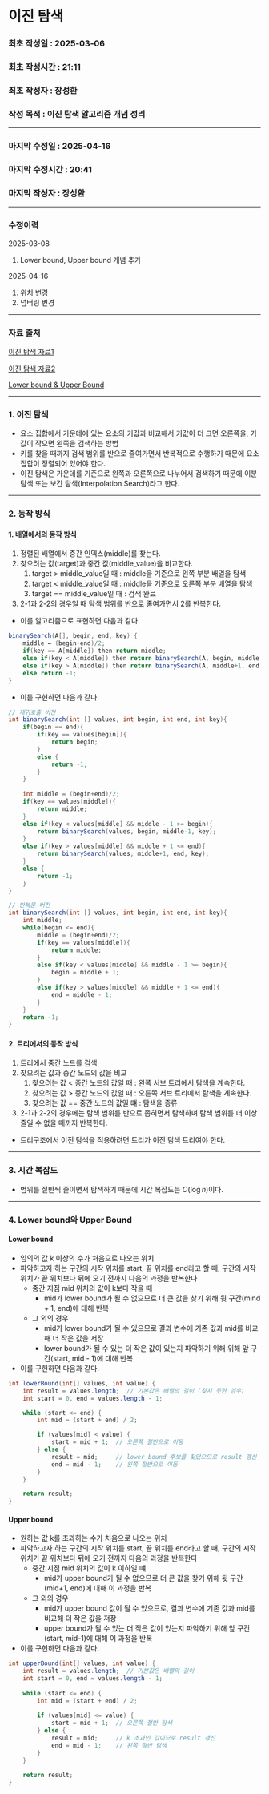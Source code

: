 # 이진 탐색

### 최초 작성일 : 2025-03-06
### 최초 작성시간 : 21:11
### 최초 작성자 : 장성환
### 작성 목적 : 이진 탐색 알고리즘 개념 정리

---

### 마지막 수정일 : 2025-04-16
### 마지막 수정시간 : 20:41
### 마지막 작성자 : 장성환

---

### 수정이력

2025-03-08
1. Lower bound, Upper bound 개념 추가

2025-04-16
1. 위치 변경
2. 넘버링 변경

---

### 자료 출처

[이진 탐색 자료1](https://search.shopping.naver.com/book/catalog/32436279809?cat_id=50010920&frm=PBOKMOD&query=C%EB%A1%9C+%EB%B0%B0%EC%9A%B0%EB%8A%94+%EC%89%AC%EC%9A%B4+%EC%9E%90%EB%A3%8C%EA%B5%AC%EC%A1%B0&NaPm=ct%3Dm7xb3md4%7Cci%3Db15dc1713ff461fb04bdab2b2e417fad3f4df5ff%7Ctr%3Dboknx%7Csn%3D95694%7Chk%3Da298b51adeae2a62cbf8569a9753b13db14cceb3)

[이진 탐색 자료2](https://velog.io/@kwontae1313/%EC%9D%B4%EC%A7%84-%ED%83%90%EC%83%89Binary-Search-%EC%95%8C%EA%B3%A0%EB%A6%AC%EC%A6%98-%EA%B0%9C%EB%85%90)

[Lower bound & Upper Bound](https://velog.io/@codenmh0822/%ED%83%90%EC%83%89-%EC%95%8C%EA%B3%A0%EB%A6%AC%EC%A6%98-Upper-Bound-Lower-Bound)

---

### 1. 이진 탐색

* 요소 집합에서 가운데에 있는 요소의 키값과 비교해서 키값이 더 크면 오른쪽을, 키값이 작으면 왼쪽을 검색하는 방법
* 키를 찾을 때까지 검색 범위를 반으로 줄여가면서 반복적으로 수행하기 때문에 요소 집합이 정렬되어 있어야 한다.
* 이진 탐색은 가운데를 기준으로 왼쪽과 오른쪽으로 나누어서 검색하기 때문에 이분 탐색 또는 보간 탐색(Interpolation Search)라고 한다.

---

### 2. 동작 방식

#### 1. 배열에서의 동작 방식

1. 정렬된 배열에서 중간 인덱스(middle)를 찾는다.
2. 찾으려는 값(target)과 중간 값(middle_value)을 비교한다.
   1. target > middle_value일 때 : middle을 기준으로 왼쪽 부분 배열을 탐색
   2. target < middle_value일 때 : middle을 기준으로 오른쪽 부분 배열을 탐색
   3. target == middle_value일 때 : 검색 완료
3. 2-1과 2-2의 경우일 때 탐색 범위를 반으로 줄여가면서 2를 반복한다.
* 이를 알고리즘으로 표현하면 다음과 같다.
``` java
binarySearch(A[], begin, end, key) {
    middle ← (begin+end)/2;
    if(key == A[middle]) then return middle;
    else if(key < A[middle]) then return binarySearch(A, begin, middle - 1, key);
    else if(key > A[middle]) then return binarySearch(A, middle+1, end, key);
    else return -1;
}
```
* 이를 구현하면 다음과 같다.
```java
// 재귀호출 버전
int binarySearch(int [] values, int begin, int end, int key){
    if(begin == end){
        if(key == values[begin]){
            return begin;
        }
        else {
            return -1;
        }
    }
    
    int middle = (begin+end)/2;
    if(key == values[middle]){
        return middle;
    }
    else if(key < values[middle] && middle - 1 >= begin){
        return binarySearch(values, begin, middle-1, key);
    }
    else if(key > values[middle] && middle + 1 <= end){
        return binarySearch(values, middle+1, end, key);
    }
    else {
        return -1;
    }
}
```
```java
// 반복문 버전
int binarySearch(int [] values, int begin, int end, int key){
    int middle;
    while(begin <= end){
        middle = (begin+end)/2;
        if(key == values[middle]){
            return middle;
        }
        else if(key < values[middle] && middle - 1 >= begin){
            begin = middle + 1;
        }
        else if(key > values[middle] && middle + 1 <= end){
            end = middle - 1;
        }
    }
    return -1;
}
```

#### 2. 트리에서의 동작 방식

1. 트리에서 중간 노드를 검색
2. 찾으려는 값과 중간 노드의 값을 비교
   1. 찾으려는 값 < 중간 노드의 값일 때 : 왼쪽 서브 트리에서 탐색을 계속한다.
   2. 찾으려는 값 > 중간 노드의 값일 때 : 오른쪽 서브 트리에서 탐색을 계속한다.
   3. 찾으려는 값 == 중간 노드의 값일 떄 : 탐색을 종류
3. 2-1과 2-2의 경우에는 탐색 범위를 반으로 좁히면서 탐색하며 탐색 범위를 더 이상 줄일 수 없을 때까지 반복한다.
* 트리구조에서 이진 탐색을 적용하려면 트리가 이진 탐색 트리여야 한다.

---

### 3. 시간 복잡도

* 범위를 절반씩 줄이면서 탐색하기 때문에 시간 복잡도는 $Ο(\log n)$이다.

---

### 4. Lower bound와 Upper Bound

#### Lower bound

* 임의의 값 k 이상의 수가 처음으로 나오는 위치
* 파악하고자 하는 구간의 시작 위치를 start, 끝 위치를 end라고 할 때, 구간의 시작 위치가 끝 위치보다 뒤에 오기 전까지 다음의 과정을 반복한다
  * 중간 지점 mid 위치의 값이 k보다 작을 때
    * mid가 lower bound가 될 수 없으므로 더 큰 값을 찾기 위해 뒷 구간(mind + 1, end)에 대해 반복
  * 그 외의 경우
    * mid가 lower bound가 될 수 있으므로 결과 변수에 기존 값과 mid를 비교해 더 작은 값을 저장
    * lower bound가 될 수 있는 더 작은 값이 있는지 파악하기 위해 위해 앞 구간(start, mid - 1)에 대해 반복
* 이를 구현하면 다음과 같다.
```java
int lowerBound(int[] values, int value) {
    int result = values.length;  // 기본값은 배열의 길이 (찾지 못한 경우)
    int start = 0, end = values.length - 1;

    while (start <= end) {
        int mid = (start + end) / 2;

        if (values[mid] < value) {
            start = mid + 1;  // 오른쪽 절반으로 이동
        } else {
            result = mid;     // lower bound 후보를 찾았으므로 result 갱신
            end = mid - 1;    // 왼쪽 절반으로 이동
        }
    }

    return result;
}
```

#### Upper bound

* 원하는 값 k를 초과하는 수가 처음으로 나오는 위치
* 파악하고자 하는 구간의 시작 위치를 start, 끝 위치를 end라고 할 때, 구간의 시작 위치가 끝 위치보다 뒤에 오기 전까지 다음의 과정을 반복한다
  * 중간 지점 mid 위치의 값이 k 이하일 떄
    * mid가 upper bound가 될 수 없으므로 더 큰 값을 찾기 위해  뒷 구간(mid+1, end)에 대해 이 과정을 반복
  * 그 외의 경우
    * mid가 upper bound 값이 될 수 있으므로, 결과 변수에 기존 값과 mid를 비교해 더 작은 값을 저장
    * upper bound가 될 수 있는 더 작은 값이 있는지 파악하기 위해 앞 구간(start, mid-1)에 대해 이 과정을 반복
* 이를 구현하면 다음과 같다.
```java
int upperBound(int[] values, int value) {
    int result = values.length;  // 기본값은 배열의 길이
    int start = 0, end = values.length - 1;
    
    while (start <= end) {
        int mid = (start + end) / 2;
        
        if (values[mid] <= value) {
            start = mid + 1;  // 오른쪽 절반 탐색
        } else {
            result = mid;     // k 초과인 값이므로 result 갱신
            end = mid - 1;    // 왼쪽 절반 탐색
        }
    }
    
    return result;
}

```